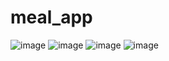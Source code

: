 # meal_app


![image](https://user-images.githubusercontent.com/58225491/233813966-dad916cb-3514-422b-a27a-a3f3b52779e0.png)
![image](https://user-images.githubusercontent.com/58225491/233813984-0568f90d-661f-459a-ab54-3230afe8e9db.png)
![image](https://user-images.githubusercontent.com/58225491/233813993-c3f8f407-06df-49ed-a21c-bc0187fcc809.png)
![image](https://user-images.githubusercontent.com/58225491/233814009-224e8463-cff5-4418-9edf-89611c268281.png)

